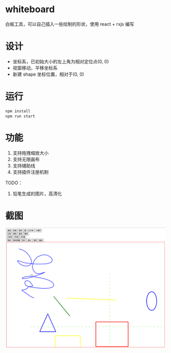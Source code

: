 # whiteboard

白板工具，可以自己插入一些绘制的形状，使用 react + rxjs 编写

# 设计

- 坐标系，已初始大小的左上角为相对定位点(0, 0)
- 视窗移动，平移坐标系
- 新建 shape 坐标位置，相对于(0, 0)

# 运行

```
npm install
npm run start
```

# 功能

1. 支持拖拽缩放大小
2. 支持无限画布
3. 支持辅助线
4. 支持插件注册机制

TODO：

1. 铅笔生成的图片，高清化

# 截图

![alt 截图](https://github.com/uncoder-fe/whiteboard2/blob/master/screenshot/screenshot-20211021-112524.png '截图')
